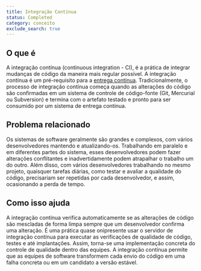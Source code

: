 ```yaml
---
title: Integração Contínua
status: Completed 
category: conceito
exclude_search: true
---
```


## O que é 
A integração contínua (continuous integration - CI), é a prática de integrar mudanças de código da maneira mais regular possível. A integração contínua é um pré-requisito para a [entrega contínua](/continuous_delivery/). Tradicionalmente, o processo de integração contínua começa quando as alterações do código são confirmadas em um sistema de controle de código-fonte (Git, Mercurial ou Subversion) e termina com o artefato testado e pronto para ser consumido por um sistema de entrega contínua.

## Problema relacionado
Os sistemas de software geralmente são grandes e complexos, com vários desenvolvedores mantendo e atualizando-os. Trabalhando em paralelo e em diferentes partes do sistema, esses desenvolvedores podem fazer alterações conflitantes e inadvertidamente podem atrapalhar o trabalho um do outro. Além disso, com vários desenvolvedores trabalhando no mesmo projeto, quaisquer tarefas diárias, como testar e avaliar a qualidade do código, precisariam ser repetidas por cada desenvolvedor, e assim, ocasionando a perda de tempo.

## Como isso ajuda
A integração contínua verifica automaticamente se as alterações de código são mescladas de forma limpa sempre que um desenvolvedor confirma uma alteração. É uma prática quase onipresente usar o servidor de integração contínua para executar as verificações de qualidade de código, testes e até implantações. Assim, torna-se uma implementação concreta do controle de qualidade dentro das equipes. A integração contínua  permite que as equipes de software transformem cada envio do código em uma falha concreta ou em um candidato a versão estável.
